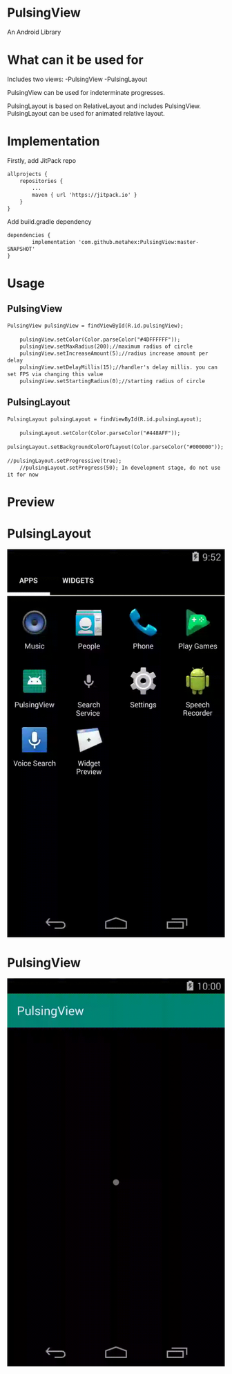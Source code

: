 # PulsingView
An Android Library

# What can it be used for

Includes two views:
-PulsingView
-PulsingLayout

PulsingView can be used for indeterminate progresses.

PulsingLayout is based on RelativeLayout and includes PulsingView.
PulsingLayout can be used for animated relative layout.


# Implementation

Firstly, add JitPack repo

	allprojects {
		repositories {
			...
			maven { url 'https://jitpack.io' }
		}
	}
  
Add build.gradle dependency

	dependencies {
	        implementation 'com.github.metahex:PulsingView:master-SNAPSHOT'
	}
	
# Usage

## PulsingView

	PulsingView pulsingView = findViewById(R.id.pulsingView);

        pulsingView.setColor(Color.parseColor("#4DFFFFFF"));
        pulsingView.setMaxRadius(200);//maximum radius of circle 
        pulsingView.setIncreaseAmount(5);//radius increase amount per delay
        pulsingView.setDelayMillis(15);//handler's delay millis. you can set FPS via changing this value
        pulsingView.setStartingRadius(0);//starting radius of circle

## PulsingLayout
	
	PulsingLayout pulsingLayout = findViewById(R.id.pulsingLayout);
        
        pulsingLayout.setColor(Color.parseColor("#448AFF"));
        pulsingLayout.setBackgroundColorOfLayout(Color.parseColor("#000000"));
	
	//pulsingLayout.setProgressive(true); 
        //pulsingLayout.setProgress(50); In development stage, do not use it for now 

# Preview

# PulsingLayout

![](layout.gif)

# PulsingView

![](pulsing.gif)


